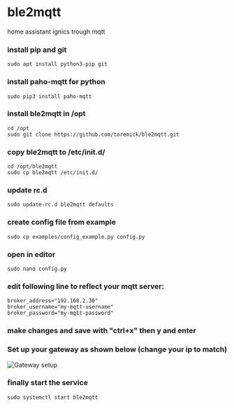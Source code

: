 # ble2mqtt
home assistant ignics trough mqtt

### install pip and git  
```sudo apt install python3-pip git```


### install paho-mqtt for python  
```sudo pip3 install paho-mqtt```  


### install ble2mqtt in /opt
```cd /opt```  
```sudo git clone https://github.com/toremick/ble2mqtt.git```  



### copy ble2mqtt to /etc/init.d/
```cd /opt/ble2mqtt```  
```sudo cp ble2mqtt /etc/init.d/```  

### update rc.d  
```sudo update-rc.d ble2mqtt defaults```   

### create config file from example   
```sudo cp examples/config_example.py config.py```   

### open in editor
```sudo nano config.py``` 

### edit following line to reflect your mqtt server:      
```broker_address="192.168.2.30"```      
```broker_username="my-mqtt-username"```  
```broker_password="my-mqtt-password"```  

### make changes and save with "ctrl+x" then y and enter    


### Set up your gateway as shown below (change your ip to match)


![Gateway setup](/images/setup%20gateway.PNG)



### finally start the service  
```sudo systemctl start ble2mqtt``` 
